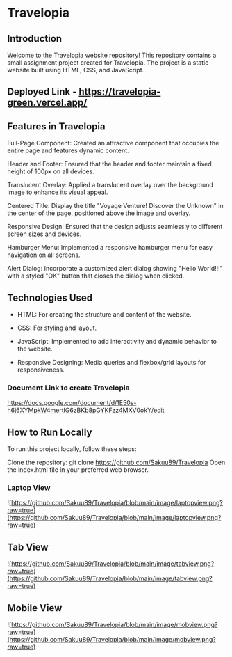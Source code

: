 # Travelopia
## Introduction

Welcome to the Travelopia website repository! This repository contains a small assignment project created for Travelopia. The project is a static website built using HTML, CSS, and JavaScript. 

## Deployed Link -  https://travelopia-green.vercel.app/


## Features in Travelopia

Full-Page Component: Created an attractive component that occupies the entire page and features dynamic content.

Header and Footer: Ensured that the header and footer maintain a fixed height of 100px on all devices.

Translucent Overlay: Applied a translucent overlay over the background image to enhance its visual appeal.

Centered Title: Display the title "Voyage Venture!  Discover the Unknown" in the center of the page, positioned above the image and overlay.

Responsive Design: Ensured that the design adjusts seamlessly to different screen sizes and devices.

Hamburger Menu: Implemented a responsive hamburger menu for easy navigation on all screens.

Alert Dialog: Incorporate a customized alert dialog showing "Hello World!!!" with a styled "OK" button that closes the dialog when clicked.



## Technologies Used


- HTML: For creating the structure and content of the website.

- CSS: For styling and layout.

- JavaScript: Implemented to add interactivity and dynamic behavior to the website.

- Responsive Designing: Media queries and flexbox/grid layouts for responsiveness.



### Document Link to create Travelopia

https://docs.google.com/document/d/1E50s-h6j6XYMpkW4mertlG6zBKb8pGYKFzz4MXV0okY/edit



##  How to Run Locally
To run this project locally, follow these steps:

Clone the repository: git clone https://github.com/Sakuu89/Travelopia
Open the index.html file in your preferred web browser.


### Laptop View

![https://github.com/Sakuu89/Travelopia/blob/main/image/laptopview.png?raw=true](https://github.com/Sakuu89/Travelopia/blob/main/image/laptopview.png?raw=true)


## Tab View
![https://github.com/Sakuu89/Travelopia/blob/main/image/tabview.png?raw=true](https://github.com/Sakuu89/Travelopia/blob/main/image/tabview.png?raw=true)


## Mobile View
![https://github.com/Sakuu89/Travelopia/blob/main/image/mobview.png?raw=true](https://github.com/Sakuu89/Travelopia/blob/main/image/mobview.png?raw=true)

